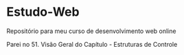# Estudo-Web
Repositório para meu curso de desenvolvimento web online

Parei no 51. Visão Geral do Capítulo - Estruturas de Controle
